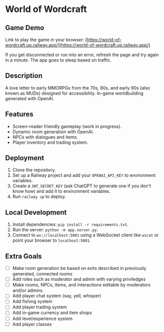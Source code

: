 # World of Wordcraft

## Game Demo
Link to play the game in your browser: [https://world-of-wordcraft.up.railway.app/](https://world-of-wordcraft.up.railway.app/)

If you get disconnected or run into an error, refresh the page and try again in a minute. The app goes to sleep based on traffic.

## Description
A love letter to early MMORPGs from the 70s, 80s, and early 90s (also known as MUDs) designed for accessibility. In-game worldbuilding generated with OpenAI.

## Features
- Screen-reader friendly gameplay (work in progress).
- Dynamic room generation with OpenAI.
- NPCs with dialogues and items.
- Player inventory and trading system.

## Deployment
1. Clone the repository.
2. Set up a Railway project and add your `OPENAI_API_KEY` to environment variables.
3. Create a `JWT_SECRET_KEY` (ask ChatGPT to generate one if you don't know how) and add it to environment variables.
4. Run `railway up` to deploy.

## Local Development
1. Install dependencies: `pip install -r requirements.txt`.
2. Run the server: `python -m app.server.py`.
3. Connect to `ws://localhost:5001` using a WebSocket client like `wscat` or point your browser to `localhost:5001`.

## Extra Goals
- [ ] Make room generation be based on exits described in previously generated, connected rooms
- [ ] Add roles such as moderator and admin with varying priviledges
- [ ] Make rooms, NPCs, items, and interactions editable by moderators and/or admins
- [ ] Add player chat system (say, yell, whisper)
- [ ] Add fishing system
- [ ] Add player trading system
- [ ] Add in-game currency and item shops
- [ ] Add level/experience system
- [ ] Add player classes
